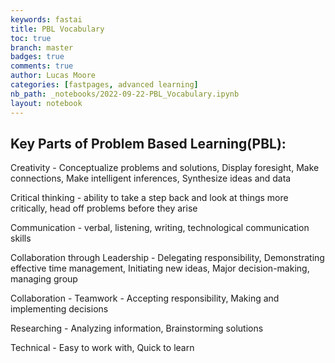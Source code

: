 ```yaml
---
keywords: fastai
title: PBL Vocabulary
toc: true
branch: master
badges: true
comments: true
author: Lucas Moore
categories: [fastpages, advanced learning]
nb_path: _notebooks/2022-09-22-PBL_Vocabulary.ipynb
layout: notebook
---
```


<!--
#################################################
### THIS FILE WAS AUTOGENERATED! DO NOT EDIT! ###
#################################################
# file to edit: _notebooks/2022-09-22-PBL_Vocabulary.ipynb
-->

<div class="container" id="notebook-container">
        
<div class="cell border-box-sizing text_cell rendered"><div class="inner_cell">
<div class="text_cell_render border-box-sizing rendered_html">
<h2 id="Key-Parts-of-Problem-Based-Learning(PBL):">Key Parts of Problem Based Learning(PBL):<a class="anchor-link" href="#Key-Parts-of-Problem-Based-Learning(PBL):"> </a></h2><p>Creativity - Conceptualize problems and solutions, Display foresight, Make connections, Make intelligent inferences, Synthesize ideas and data</p>
<p>Critical thinking - ability to take a step back and look at things more critically, head off problems before they arise</p>
<p>Communication - verbal, listening, writing, technological communication skills</p>
<p>Collaboration through Leadership - Delegating responsibility, Demonstrating effective time management, Initiating new ideas, Major decision-making, managing group</p>
<p>Collaboration - Teamwork - Accepting responsibility, Making and implementing decisions</p>
<p>Researching - Analyzing information, Brainstorming solutions</p>
<p>Technical - Easy to work with, Quick to learn</p>

</div>
</div>
</div>
</div>
 

